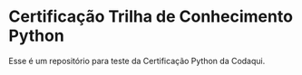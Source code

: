 # Certificação Trilha de Conhecimento Python
Esse é um repositório para teste da Certificação Python da Codaqui.
